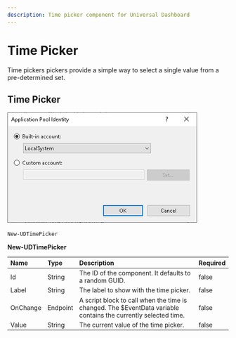 ```yaml
---
description: Time picker component for Universal Dashboard
---
```


# Time Picker

Time pickers pickers provide a simple way to select a single value from a pre-determined set.

## Time Picker

![](../../../../.gitbook/assets/image%20%2881%29.png)

```text
New-UDTimePicker
```

**New-UDTimePicker**

| Name | Type | Description | Required |
| :--- | :--- | :--- | :--- |
| Id | String | The ID of the component. It defaults to a random GUID. | false |
| Label | String | The label to show with the time picker. | false |
| OnChange | Endpoint | A script block to call when the time is changed. The $EventData variable contains the currently selected time. | false |
| Value | String | The current value of the time picker. | false |

